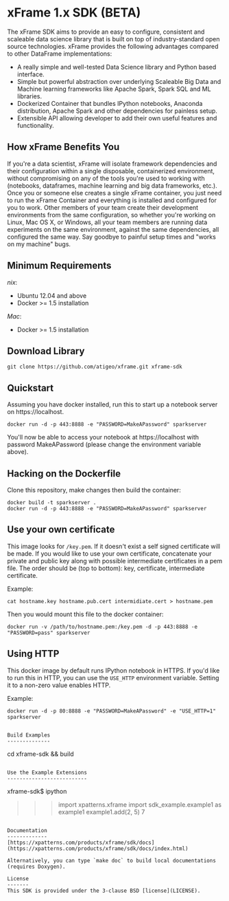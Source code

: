 xFrame 1.x SDK (BETA)
==============================

The xFrame SDK aims to provide an easy to configure, consistent and scaleable data science library that is built on top of industry-standard open source technologies. 
xFrame provides the following advantages compared to other DataFrame implementations:

- A really simple and well-tested Data Science library and Python based interface.
- Simple but powerful abstraction over underlying Scaleable Big Data and Machine learning frameworks like Apache Spark, Spark SQL and ML libraries.
- Dockerized Container that bundles IPython notebooks, Anaconda distribution, Apache Spark and other dependencies for painless setup.
- Extensible API allowing developer to add their own useful features and functionality. 


How xFrame Benefits You
-----------------------

If you're a data scientist, xFrame will isolate framework dependencies and their configuration within a single disposable, containerized environment, without compromising on any of the tools you're used to working with (notebooks, dataframes, machine learning and big data frameworks, etc.). Once you or someone else creates a single xFrame container, you just need to run the xFrame Container and everything is installed and configured for you to work. Other members of your team create their development environments from the same configuration, so whether you're working on Linux, Mac OS X, or Windows, all your team members are running data experiments on the same environment, against the same dependencies, all configured the same way. Say goodbye to painful setup times and "works on my machine" bugs.


Minimum Requirements
--------------------
*nix*:

- Ubuntu 12.04 and above
- Docker >= 1.5 installation

*Mac*:

- Docker >= 1.5 installation


Download Library
-------------
```
git clone https://github.com/atigeo/xframe.git xframe-sdk
```

## Quickstart

Assuming you have docker installed, run this to start up a notebook server on https://localhost.

```
docker run -d -p 443:8888 -e "PASSWORD=MakeAPassword" sparkserver
```

You'll now be able to access your notebook at https://localhost with password MakeAPassword (please change the environment variable above).

## Hacking on the Dockerfile

Clone this repository, make changes then build the container:

```
docker build -t sparkserver .
docker run -d -p 443:8888 -e "PASSWORD=MakeAPassword" sparkserver
```

## Use your own certificate
This image looks for `/key.pem`. If it doesn't exist a self signed certificate will be made. If you would like to use your own certificate, concatenate your private and public key along with possible intermediate certificates in a pem file. The order should be (top to bottom): key, certificate, intermediate certificate.

Example:
```
cat hostname.key hostname.pub.cert intermidiate.cert > hostname.pem
```

Then you would mount this file to the docker container:
```
docker run -v /path/to/hostname.pem:/key.pem -d -p 443:8888 -e "PASSWORD=pass" sparkserver
```

## Using HTTP
This docker image by default runs IPython notebook in HTTPS.  If you'd like to run this in HTTP,
you can use the `USE_HTTP` environment variable.  Setting it to a non-zero value enables HTTP.

Example:
```
docker run -d -p 80:8888 -e "PASSWORD=MakeAPassword" -e "USE_HTTP=1" sparkserver


Build Examples
--------------
```
cd xframe-sdk && build
```

Use the Example Extensions
--------------------------
```
xframe-sdk$ ipython
>>> import xpatterns.xframe 
>>> import sdk_example.example1 as example1
>>> example1.add(2, 5)
7
```

Documentation
-------------
[https://xpatterns.com/products/xframe/sdk/docs](https://xpatterns.com/products/xframe/sdk/docs/index.html)

Alternatively, you can type `make doc` to build local documentations (requires Doxygen).

License
-------
This SDK is provided under the 3-clause BSD [license](LICENSE).
